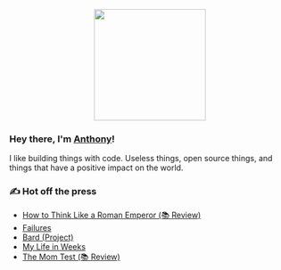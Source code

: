 <div align="center">
    <img width="200" src="https://user-images.githubusercontent.com/16005567/87161721-c5961480-c279-11ea-927c-9171dd81f736.png">
</div>

### Hey there, I'm [Anthony](https://anthonymorris.dev)!

I like building things with code. Useless things, open source things, and things that have a positive impact on the world.

### ✍️ Hot off the press

- [How to Think Like a Roman Emperor (📚 Review)](https://anthonymorris.dev/books/how-to-think-like-a-roman-emperor)
- [Failures](https://anthonymorris.dev/failures)
- [Bard (Project)](https://anthonymorris.dev/projects/bard)
- [My Life in Weeks](https://anthonymorris.dev/life)
- [The Mom Test (📚 Review)](https://anthonymorris.dev/books/the-mom-test)